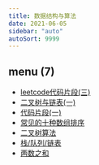 ```yaml
---
title: 数据结构与算法
date: 2021-06-05
sidebar: "auto"
autoSort: 9999
---
```


<!-- dirToc -->

## menu (7)

- [leetcode代码片段(三)](./alg-fa-03.md)
- [二叉树与链表(一)](./alg-fq-01.md)
- [代码片段(一)](./alg-fq-02.md)
- [常见的十种数组排序](./array-sort.md)
- [二叉树算法](./binaryTree.md)
- [栈/队列/链表](./stack-deque.md)
- [两数之和](./to-sum.md)

<!-- dirToc -->
